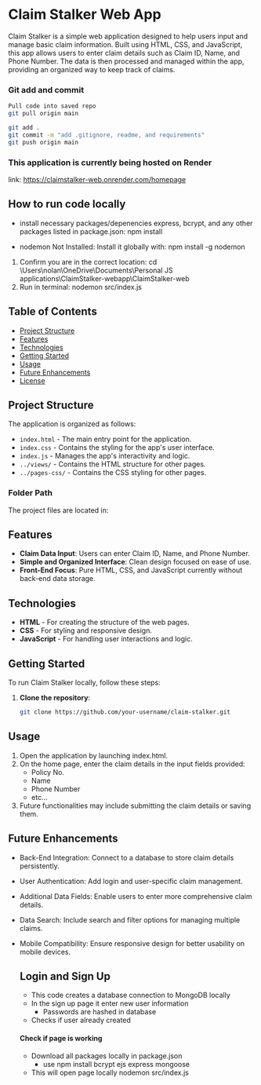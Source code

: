 # Claim Stalker Web App

Claim Stalker is a simple web application designed to help users input and manage basic claim information. Built using HTML, CSS, and JavaScript, this app allows users to enter claim details such as Claim ID, Name, and Phone Number. The data is then processed and managed within the app, providing an organized way to keep track of claims.


### Git add and commit
```bash
Pull code into saved repo
git pull origin main

git add .
git commit -m "add .gitignore, readme, and requirements"
git push origin main
```

### This application is currently being hosted on Render
link: https://claimstalker-web.onrender.com/homepage 

## How to run code locally
- install necessary packages/depenencies express, bcrypt, and any other packages listed in package.json: 
    npm install

- nodemon Not Installed: Install it globally with:
    npm install -g nodemon

1. Confirm you are in the correct location:
    cd \Users\nolan\OneDrive\Documents\Personal JS applications\ClaimStalker-webapp\ClaimStalker-web
2. Run in terminal:
    nodemon src/index.js


## Table of Contents
- [Project Structure](#project-structure)
- [Features](#features)
- [Technologies](#technologies)
- [Getting Started](#getting-started)
- [Usage](#usage)
- [Future Enhancements](#future-enhancements)
- [License](#license)

## Project Structure

The application is organized as follows:
- `index.html` - The main entry point for the application.
- `index.css` - Contains the styling for the app's user interface.
- `index.js` - Manages the app's interactivity and logic.
- `../views/` - Contains the HTML structure for other pages.
- `../pages-css/` - Contains the CSS styling for other pages.

### Folder Path
The project files are located in:



## Features

- **Claim Data Input**: Users can enter Claim ID, Name, and Phone Number.
- **Simple and Organized Interface**: Clean design focused on ease of use.
- **Front-End Focus**: Pure HTML, CSS, and JavaScript currently without back-end data storage.

## Technologies

- **HTML** - For creating the structure of the web pages.
- **CSS** - For styling and responsive design.
- **JavaScript** - For handling user interactions and logic.

## Getting Started

To run Claim Stalker locally, follow these steps:

1. **Clone the repository**:
   ```bash
   git clone https://github.com/your-username/claim-stalker.git


## Usage
1. Open the application by launching index.html.
2. On the home page, enter the claim details in the input fields provided:
    - Policy No.
    - Name
    - Phone Number
    - etc...
3. Future functionalities may include submitting the claim details or saving them.


## Future Enhancements
- Back-End Integration: Connect to a database to store claim details persistently.
- User Authentication: Add login and user-specific claim management.
- Additional Data Fields: Enable users to enter more comprehensive claim details.
- Data Search: Include search and filter options for managing multiple claims.
- Mobile Compatibility: Ensure responsive design for better usability on mobile devices.

    ## Login and Sign Up
    - This code creates a database connection to MongoDB locally
    - In the sign up page it enter new user information
        - Passwords are hashed in database
    - Checks if user already created

    #### Check if page is working
    - Download all packages locally in package.json
        - use npm install bcrypt ejs express mongoose
    - This will open page locally 
        nodemon src/index.js